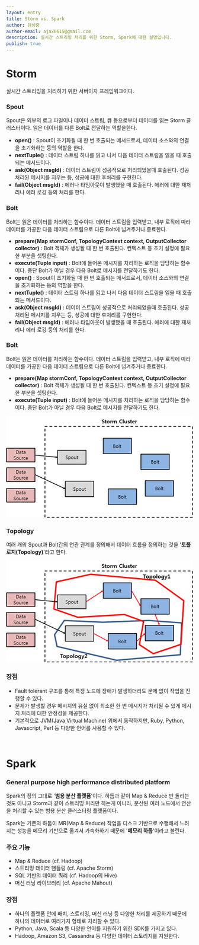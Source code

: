 ```yaml
---
layout: entry
title: Storm vs. Spark
author: 김성중
author-email: ajax0615@gmail.com
description: 실시간 스트리밍 처리를 위한 Storm, Spark에 대한 설명입니다.
publish: true
---
```


# Storm

실시간 스트리밍을 처리하기 위한 서버이자 프레임워크이다.

### Spout
Spout은 외부의 로그 파일이나 데이터 스트림, 큐 등으로부터 데이터를 읽는 Storm 클러스터이다. 읽은 데이터를 다른 Bolt로 전달하는 역할을한다.

* **open()** : Spout이 초기화될 때 한 번 호출되는 메서드로서, 데이터 소스와의 연결을 초기화하는 등의 역할을 한다.
* **nextTuple()** : 데이터 스트림 하나를 읽고 나서 다음 데이터 스트림을 읽을 때 호출되는 메서드이다.
* **ask(Object msgId)** : 데이터 스트림이 성공적으로 처리되었을때 호출된다. 성공 처리된 메시지를 지우는 등, 성공에 대한 후처리를 구현한다.
* **fail(Object msgId)** : 에러나 타임아웃이 발생했을 때 호출된다. 에러에 대한 재처리나 에러 로깅 등의 처리를 한다.

### Bolt
Bolt는 읽은 데이터를 처리하는 함수이다. 데이터 스트림을 입력받고, 내부 로직에 따라 데이터를 가공한 다음 데이터 스트림으로 다른 Bolt에 넘겨주거나 종료한다.

* **prepare(Map stormConf, TopologyContext context, OutputCollector collector)** : Bolt 객체가 생성될 때 한 번 호출된다. 컨텍스트 등 초기 설정에 필요한 부분을 셋팅한다.
* **execute(Tuple input)** : Bolt에 들어온 메시지를 처리하는 로직을 담당하는 함수이다. 종단 Bolt가 아닐 경우 다음 Bolt로 메시지를 전달하기도 한다.
* **open()** : Spout이 초기화될 때 한 번 호출되는 메서드로서, 데이터 소스와의 연결을 초기화하는 등의 역할을 한다.
* **nextTuple()** : 데이터 스트림 하나를 읽고 나서 다음 데이터 스트림을 읽을 때 호출되는 메서드이다.
* **ask(Object msgId)** : 데이터 스트림이 성공적으로 처리되었을때 호출된다. 성공 처리된 메시지를 지우는 등, 성공에 대한 후처리를 구현한다.
* **fail(Object msgId)** : 에러나 타임아웃이 발생했을 때 호출된다. 에러에 대한 재처리나 에러 로깅 등의 처리를 한다.

### Bolt
Bolt는 읽은 데이터를 처리하는 함수이다. 데이터 스트림을 입력받고, 내부 로직에 따라 데이터를 가공한 다음 데이터 스트림으로 다른 Bolt에 넘겨주거나 종료한다.

* **prepare(Map stormConf, TopologyContext context, OutputCollector collector)** : Bolt 객체가 생성될 때 한 번 호출된다. 컨텍스트 등 초기 설정에 필요한 부분을 셋팅한다.
* **execute(Tuple input)** : Bolt에 들어온 메시지를 처리하는 로직을 담당하는 함수이다. 종단 Bolt가 아닐 경우 다음 Bolt로 메시지를 전달하기도 한다.

![Storm1](/img/2016/01/05/storm1.png "Storm1")

### Topology
여러 개의 Spout과 Bolt간의 연관 관계를 정의해서 데이터 흐름을 정의하는 것을 '**토폴로지(Topology)**'라고 한다.

![Storm2](/img/2016/01/05/storm2.png "Storm2")

### 장점
* Fault tolerant 구조를 통해 특정 노드에 장애가 발생하더라도 문제 없이 작업을 진행할 수 있다.
* 문제가 발생할 경우 메시지의 유실 없이 최소한 한 번 메시지가 처리될 수 있게 메시지 처리에 대한 안정성을 제공한다.
* 기본적으로 JVM(Java Virtual Machine) 위에서 동작하지만, Ruby, Python, Javascript, Perl 등 다양한 언어를 사용할 수 있다.

<br>

# Spark

### General purpose high performance distributed platform
Spark의 정의 그대로 '**범용 분산 플랫폼**'이다. 하둡과 같이 Map & Reduce 만 돌리는 것도 아니고 Storm과 같이 스트리밍 처리만 하는게 아니라, 분산된 여러 노드에서 연산을 처리할 수 있는 범용 분산 클러스터링 플랫폼이다.

Spark는 기존의 하둡이 MR(Map & Reduce) 작업을 디스크 기반으로 수행해서 느려지는 성능을 메모리 기반으로 옮겨서 가속화하기 때문에 '**메모리 하둡**'이라고 불린다.

### 주요 기능
* Map & Reduce (cf. Hadoop)
* 스트리밍 데이터 핸들링 (cf. Apache Storm)
* SQL 기반의 데이터 쿼리 (cf. Hadoop의 Hive)
* 머신 러닝 라이브러리 (cf. Apache Mahout)

### 장점
* 하나의 플랫폼 안에 배치, 스트리밍, 머신 러닝 등 다양한 처리를 제공하기 때문에 하나의 데이터로 여러가지 형태로 처리할 수 있다.
* Python, Java, Scala 등 다양한 언어를 지원하기 위한 SDK를 가지고 있다.
* Hadoop, Amazon S3, Cassandra 등 다양한 데이터 스토리지를 지원한다.
